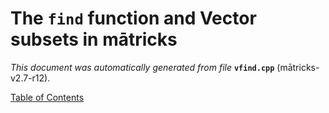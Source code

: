 
# The `find` function and Vector subsets in mātricks
_This document was automatically generated from file_ **`vfind.cpp`** (mātricks-v2.7-r12).


[Table of Contents](README.md)
